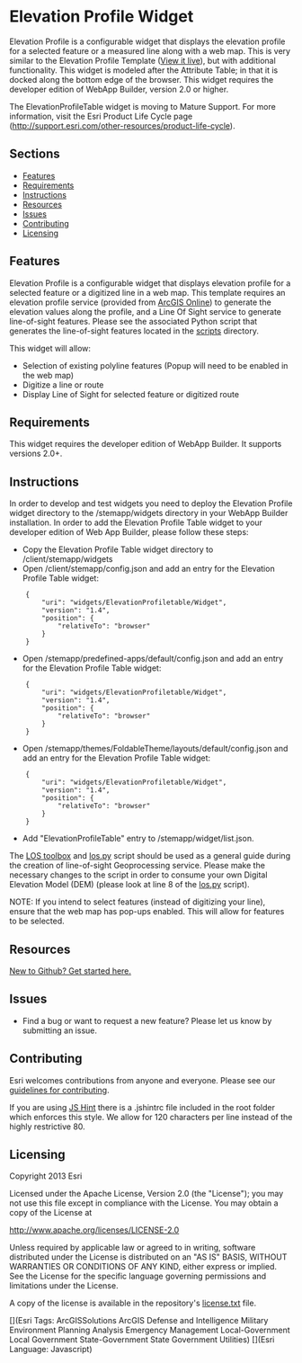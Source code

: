 Elevation Profile Widget
==========================

Elevation Profile is a configurable widget that displays the elevation profile for a selected feature or a measured line along with a web map. This is very similar to the Elevation Profile Template ([View it live](http://www.arcgis.com/apps/Elevations/index.html?webmap=8dd583ea3de64e40b92ea5a261d0c6c8)), but with additional functionality. This widget is modeled after the Attribute Table; in that it is docked along the bottom edge of the browser. This widget requires the developer edition of WebApp Builder, version 2.0 or higher.

The ElevationProfileTable widget is moving to Mature Support. For more information, visit the Esri Product Life Cycle page (http://support.esri.com/other-resources/product-life-cycle).

## Sections
* [Features](#features)
* [Requirements](#requirements)
* [Instructions](#instructions)
* [Resources](#resources)
* [Issues](#issues)
* [Contributing](#contributing)
* [Licensing](#licensing)

## Features
Elevation Profile is a configurable widget that displays elevation profile for a selected feature or a digitized line in a web map. This template requires an elevation profile service (provided from [ArcGIS Online](http://elevation.arcgis.com/arcgis/rest/services/Tools/ElevationSync/GPServer/Profile)) to generate the elevation values along the profile, and a Line Of Sight service to generate line-of-sight features. Please see the associated Python script that generates the line-of-sight features located in the [scripts](https://github.com/Esri/solutions-webappbuilder-widgets/tree/master/ElevationProfileTable/scripts) directory.

This widget will allow:

* Selection of existing polyline features (Popup will need to be enabled in the web map)
* Digitize a line or route
* Display Line of Sight for selected feature or digitized route

## Requirements
This widget requires the developer edition of WebApp Builder. It supports versions 2.0+.

## Instructions
In order to develop and test widgets you need to deploy the Elevation Profile widget directory to the /stemapp/widgets directory in your WebApp Builder installation. In order to add the Elevation Profile Table widget to your developer edition of Web App Builder, please follow these steps:

* Copy the Elevation Profile Table widget directory to <Web App Builder location>/client/stemapp/widgets
* Open <Web App Builder location>/client/stemapp/config.json and add an entry for the Elevation Profile Table widget:
```
    {
        "uri": "widgets/ElevationProfiletable/Widget",
        "version": "1.4",
        "position": {
            "relativeTo": "browser"
        }
    }
```
* Open <Web App Builder location>/stemapp/predefined-apps/default/config.json and add an entry for the Elevation Profile Table widget:
```
    {
        "uri": "widgets/ElevationProfiletable/Widget",
        "version": "1.4",
        "position": {
            "relativeTo": "browser"
        }
    }
```
* Open <Web App Builder location>/stemapp/themes/FoldableTheme/layouts/default/config.json and add an entry for the Elevation Profile Table widget:
```
    {
        "uri": "widgets/ElevationProfiletable/Widget",
        "version": "1.4",
        "position": {
            "relativeTo": "browser"
        }
    }
```
* Add "ElevationProfileTable" entry to <Web App Builder location>/stemapp/widget/list.json.

The [LOS toolbox](https://github.com/Esri/solutions-webappbuilder-widgets/blob/master/ElevationProfileTable/scripts/LOS.tbx) and [los.py](https://github.com/Esri/solutions-webappbuilder-widgets/blob/master/ElevationProfileTable/scripts/los.py) script should be used as a general guide during the creation of line-of-sight Geoprocessing service. Please make the necessary changes to the script in order to consume your own Digital Elevation Model (DEM) (please look at line 8 of the [los.py](https://github.com/Esri/solutions-webappbuilder-widgets/blob/master/ElevationProfileTable/scripts/los.py) script).

NOTE: If you intend to select features (instead of digitizing your line), ensure that the web map has pop-ups enabled. This will allow for features to be selected.

## Resources
[New to Github? Get started here.](https://github.com/)

## Issues
* Find a bug or want to request a new feature?  Please let us know by submitting an issue.

## Contributing
Esri welcomes contributions from anyone and everyone. Please see our [guidelines for contributing](https://github.com/esri/contributing).

If you are using [JS Hint](http://http://www.jshint.com/) there is a .jshintrc file included in the root folder which enforces this style.
We allow for 120 characters per line instead of the highly restrictive 80.

## Licensing
Copyright 2013 Esri

Licensed under the Apache License, Version 2.0 (the "License");
you may not use this file except in compliance with the License.
You may obtain a copy of the License at

http://www.apache.org/licenses/LICENSE-2.0

Unless required by applicable law or agreed to in writing, software
distributed under the License is distributed on an "AS IS" BASIS,
WITHOUT WARRANTIES OR CONDITIONS OF ANY KIND, either express or implied.
See the License for the specific language governing permissions and
limitations under the License.

A copy of the license is available in the repository's
[license.txt](license.txt) file.

[](Esri Tags: ArcGISSolutions ArcGIS Defense and Intelligence Military Environment Planning Analysis Emergency Management Local-Government Local Government State-Government State Government Utilities)
[](Esri Language: Javascript)
